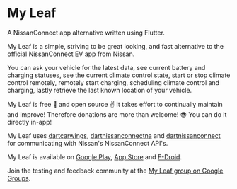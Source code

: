 # My Leaf

A NissanConnect app alternative written using Flutter.

My Leaf is a simple, striving to be great looking, and fast alternative to the official NissanConnect EV app from Nissan.

You can ask your vehicle for the latest data, see current battery and charging statuses, see the current climate control state, start or stop climate control remotely, remotely start charging, scheduling climate control and charging, lastly retrieve the last known location of your vehicle.

My Leaf is free 🎉 and open source ✌️ It takes effort to continually maintain and improve! Therefore donations are more than welcome! 😎 You can do it directly in-app!

My Leaf uses [dartcarwings](https://gitlab.com/tobiaswkjeldsen/dartcarwings), [dartnissanconnectna](https://gitlab.com/tobiaswkjeldsen/dartnissanconnectna) and [dartnissanconnect](https://gitlab.com/tobiaswkjeldsen/dartnissanconnect) for communicating with Nissan's NissanConnect API's.

My Leaf is available on [Google Play](https://play.google.com/store/apps/details?id=dk.kjeldsen.carwingsflutter), [App Store](https://itunes.apple.com/us/app/my-leaf-for-nissan-ev/id1436701776) and [F-Droid](https://f-droid.org/en/packages/dk.kjeldsen.carwingsflutter/).

Join the testing and feedback community at the [My Leaf group on Google Groups](https://groups.google.com/forum/#!forum/my-leaf).
